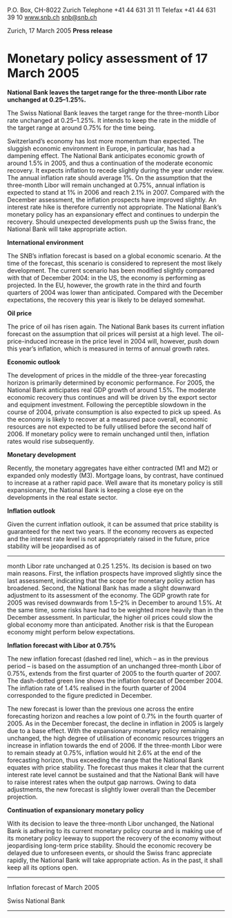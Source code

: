 P.O. Box, CH-8022 Zurich
Telephone +41 44 631 31 11
Telefax +41 44 631 39 10
www.snb.ch
snb@snb.ch

Zurich, 17 March 2005
**Press release**

# Monetary policy assessment of 17 March 2005

**National Bank leaves the target range for the three-month Libor rate unchanged at 0.25–1.25%.**

The Swiss National Bank leaves the target range for the three-month Libor rate unchanged at 0.25–1.25%. It intends to keep
the rate in the middle of the target range at around 0.75% for the time being.

Switzerland’s economy has lost more momentum than expected. The sluggish economic environment in Europe, in particular,
has had a dampening effect. The National Bank anticipates economic growth of around 1.5% in 2005, and thus a continuation
of the moderate economic recovery. It expects inflation to recede slightly during the year under review. The annual inflation
rate should average 1%. On the assumption that the three-month Libor will remain unchanged at 0.75%, annual inflation is
expected to stand at 1% in 2006 and reach 2.1% in 2007. Compared with the December assessment, the inflation prospects
have improved slightly. An interest rate hike is therefore currently not appropriate. The National Bank’s monetary policy has
an expansionary effect and continues to underpin the recovery. Should unexpected developments push up the Swiss franc,
the National Bank will take appropriate action.

**International environment**

The SNB’s inflation forecast is based on a global economic scenario. At the time of the forecast, this scenario is considered to
represent the most likely development. The current scenario has been modified slightly compared with that of December
2004: in the US, the economy is performing as projected. In the EU, however, the growth rate in the third and fourth quarters
of 2004 was lower than anticipated. Compared with the December expectations, the recovery this year is likely to be delayed
somewhat.

**Oil price**

The price of oil has risen again. The National Bank bases its current inflation forecast on the assumption that oil prices will
persist at a high level. The oil-price-induced increase in the price level in 2004 will, however, push down this year’s inflation,
which is measured in terms of annual growth rates.

**Economic outlook**

The development of prices in the middle of the three-year forecasting horizon is primarily determined by economic
performance. For 2005, the National Bank anticipates real GDP growth of around 1.5%. The moderate economic recovery
thus continues and will be driven by the export sector and equipment investment. Following the perceptible slowdown in the
course of 2004, private consumption is also expected to pick up speed. As the economy is likely to recover at a measured
pace overall, economic resources are not expected to be fully utilised before the second half of 2006. If monetary policy were
to remain unchanged until then, inflation rates would rise subsequently.

**Monetary development**

Recently, the monetary aggregates have either contracted (M1 and M2) or expanded only modestly (M3). Mortgage loans, by
contrast, have continued to increase at a rather rapid pace. Well aware that its monetary policy is still expansionary, the
National Bank is keeping a close eye on the developments in the real estate sector.

**Inflation outlook**

Given the current inflation outlook, it can be assumed that price stability is guaranteed for the next two years. If the economy
recovers as expected and the interest rate level is not appropriately raised in the future, price stability will be jeopardised as of


-----

month Libor rate unchanged at 0.25 1.25%. Its decision is based on two main reasons. First, the inflation prospects have
improved slightly since the last assessment, indicating that the scope for monetary policy action has broadened. Second, the
National Bank has made a slight downward adjustment to its assessment of the economy. The GDP growth rate for 2005 was
revised downwards from 1.5–2% in December to around 1.5%. At the same time, some risks have had to be weighted more
heavily than in the December assessment. In particular, the higher oil prices could slow the global economy more than
anticipated. Another risk is that the European economy might perform below expectations.

**Inflation forecast with Libor at 0.75%**

The new inflation forecast (dashed red line), which – as in the previous period – is based on the assumption of an unchanged
three-month Libor of 0.75%, extends from the first quarter of 2005 to the fourth quarter of 2007. The dash-dotted green line
shows the inflation forecast of December 2004. The inflation rate of 1.4% realised in the fourth quarter of 2004 corresponded
to the figure predicted in December.

The new forecast is lower than the previous one across the entire forecasting horizon and reaches a low point of 0.7% in the
fourth quarter of 2005. As in the December forecast, the decline in inflation in 2005 is largely due to a base effect. With the
expansionary monetary policy remaining unchanged, the high degree of utilisation of economic resources triggers an increase
in inflation towards the end of 2006. If the three-month Libor were to remain steady at 0.75%, inflation would hit 2.6% at the
end of the forecasting horizon, thus exceeding the range that the National Bank equates with price stability. The forecast thus
makes it clear that the current interest rate level cannot be sustained and that the National Bank will have to raise interest
rates when the output gap narrows. Owing to data adjustments, the new forecast is slightly lower overall than the December
projection.

**Continuation of expansionary monetary policy**

With its decision to leave the three-month Libor unchanged, the National Bank is adhering to its current monetary policy
course and is making use of its monetary policy leeway to support the recovery of the economy without jeopardising long-term
price stability. Should the economic recovery be delayed due to unforeseen events, or should the Swiss franc appreciate
rapidly, the National Bank will take appropriate action. As in the past, it shall keep all its options open.


-----

Inflation forecast of March 2005

Swiss National Bank


-----

